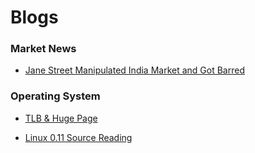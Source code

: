 # Blogs

### Market News

+ [Jane Street Manipulated India Market and Got Barred](/blogs/js_india)

### Operating System

+ [TLB & Huge Page](/blogs/tlb_hugepage)

+ [Linux 0.11 Source Reading](/blogs/linux_source_reading)